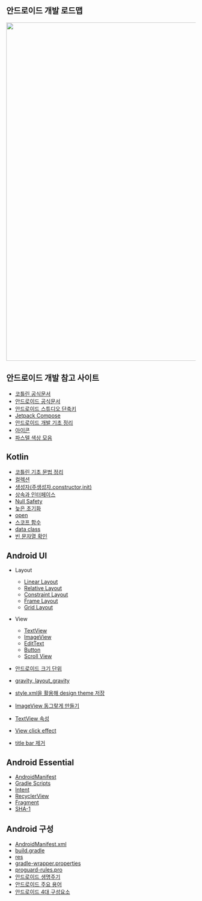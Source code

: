 ## 안드로이드 개발 로드맵
<center><img src="https://roadmap.sh/roadmaps/android/roadmap.svg" width=700 height=900/></center>

## 안드로이드 개발 참고 사이트
* [코틀린 공식문서](https://developer.android.com/kotlin/style-guide?hl=ko)
* [안드로이드 공식문서](https://developer.android.com)
* [안드로이드 스튜디오 단축키](https://developer.android.com/studio/intro/keyboard-shortcuts?hl=ko)
* [Jetpack Compose](https://developer.android.com/jetpack/compose/documentation)
* [안드로이드 개발 기초 정리](https://kairo96.gitbooks.io/android/content/ch2.1.html)
* [아이콘](https://www.flaticon.com/kr/)
* [파스텔 색상 모음](https://flatuicolors.com)

## Kotlin
* [코틀린 기초 문법 정리](https://github.com/kang9366/Android_Study/wiki/코틀린-문법-정리)
* [컬렉션]()
* [생성자(주생성자,constructor,init)]()
* [상속과 인터페이스](https://velog.io/@kang9366/코틀린-상속과-인터페이스)
* [Null Safety](https://velog.io/@kang9366/Null-Safety)
* [늦은 초기화](https://kang9366.tistory.com/57)
* [open](https://kang9366.tistory.com/116)
* [스코프 함수](https://kang9366.tistory.com/108)
* [data class](https://kang9366.tistory.com/123)
* [빈 문자열 확인](https://kang9366.tistory.com/58)

## Android UI
* Layout
  * [Linear Layout](https://kang9366.tistory.com/117)
  * [Relative Layout](https://kang9366.tistory.com/118)
  * [Constraint Layout]()
  * [Frame Layout]() 
  * [Grid Layout]()
* View
  * [TextView](https://velog.io/@kang9366/View-click-effect)
  * [ImageView](https://velog.io/@kang9366/Title-baraction-bar-제거)
  * [EditText](https://velog.io/@kang9366/액티비티-전환)
  * [Button](https://velog.io/@kang9366/뒤로가기-두번-눌러서-앱-종료)
  * [Scroll View](https://velog.io/@kang9366/안드로이드-4대-구성요소)

* [안드로이드 크기 단위](https://velog.io/@kang9366/AndroidManifest.xml)
* [gravity, layout_gravity](https://velog.io/@kang9366/gravity와-layoutgravity)
* [style.xml을 활용해 design theme 저장](https://hu-coding.tistory.com/47)
* [ImageView 동그랗게 만들기](https://velog.io/@kang9366/CircleImageView)
* [TextView 속성](https://velog.io/@kang9366/TextView-속성)
* [View click effect](https://velog.io/@kang9366/View-click-effect)
* [title bar 제거](https://velog.io/@kang9366/Title-baraction-bar-제거)

## Android Essential
* [AndroidManifest](https://velog.io/@kang9366/길이-단위)
* [Gradle Scripts](https://velog.io/@kang9366/xml-함수)
* [Intent](https://kang9366.tistory.com/51?category=1284760)
* [RecyclerView](https://kang9366.tistory.com/114)
* [Fragment](https://kang9366.tistory.com/55)
* [SHA-1](https://kang9366.tistory.com/48)

## Android 구성
* [AndroidManifest.xml](https://kang9366.tistory.com/23?category=1284760)
* [build.gradle]()
* [res]()
* [gradle-wrapper.properties]()
* [proguard-rules.pro]()
* [안드로이드 생명주기]()
* [안드로이드 주요 용어]()
* [안드로이드 4대 구성요소](https://velog.io/@kang9366/안드로이드-4대-구성요소)
